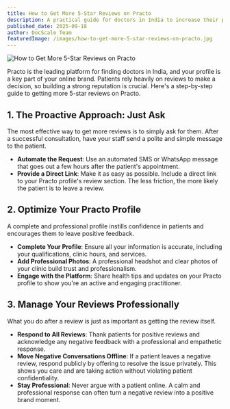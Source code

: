 ```yaml
---
title: How to Get More 5-Star Reviews on Practo
description: A practical guide for doctors in India to increase their positive reviews and build a stellar reputation on Practo.
published_date: 2025-09-18
author: DocScale Team
featuredImage: /images/how-to-get-more-5-star-reviews-on-practo.jpg
---
```


![How to Get More 5-Star Reviews on Practo](/images/how-to-get-more-5-star-reviews-on-practo.jpg)

Practo is the leading platform for finding doctors in India, and your profile is a key part of your online brand. Patients rely heavily on reviews to make a decision, so building a strong reputation is crucial. Here's a step-by-step guide to getting more 5-star reviews on Practo.

## 1. The Proactive Approach: Just Ask

The most effective way to get more reviews is to simply ask for them. After a successful consultation, have your staff send a polite and simple message to the patient.
* **Automate the Request**: Use an automated SMS or WhatsApp message that goes out a few hours after the patient's appointment.
* **Provide a Direct Link**: Make it as easy as possible. Include a direct link to your Practo profile's review section. The less friction, the more likely the patient is to leave a review.

## 2. Optimize Your Practo Profile

A complete and professional profile instills confidence in patients and encourages them to leave positive feedback.
* **Complete Your Profile**: Ensure all your information is accurate, including your qualifications, clinic hours, and services.
* **Add Professional Photos**: A professional headshot and clear photos of your clinic build trust and professionalism.
* **Engage with the Platform**: Share health tips and updates on your Practo profile to show you're an active and engaging practitioner.

## 3. Manage Your Reviews Professionally

What you do after a review is just as important as getting the review itself.
* **Respond to All Reviews**: Thank patients for positive reviews and acknowledge any negative feedback with a professional and empathetic response.
* **Move Negative Conversations Offline**: If a patient leaves a negative review, respond publicly by offering to resolve the issue privately. This shows you care and are taking action without violating patient confidentiality.
* **Stay Professional**: Never argue with a patient online. A calm and professional response can often turn a negative review into a positive brand moment.
